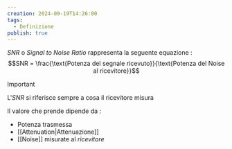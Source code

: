 ```yaml
---
creation: 2024-09-19T14:26:00
tags:
  - Definizione
publish: true
---
```

*SNR* o *Signal to Noise Ratio* rappresenta la seguente equazione : 
$$SNR = \frac{\text{Potenza del segnale ricevuto}}{\text{Potenza del Noise al ricevitore}}$$
>[!important] 
>L'*SNR* si riferisce sempre a cosa il ricevitore misura

Il valore che prende dipende da : 
+ Potenza trasmessa
+ [[Attenuation|Attenuazione]]
+ [[Noise]]
misurate al *ricevitore*